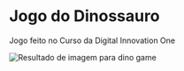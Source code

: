 # Jogo do Dinossauro 

Jogo feito no Curso da Digital Innovation One



![Resultado de imagem para dino game](https://lh3.googleusercontent.com/FO7B0ktGP07jfWX6wDwje9e8PePrw_kPrp5rMesIlcN9Zvlh5oWr_Dg_xB-5Jk8MXoN64yCrrlTLLJZ3haZPNHymIQ=w640-h400-e365-rj-sc0x00ffffff)

